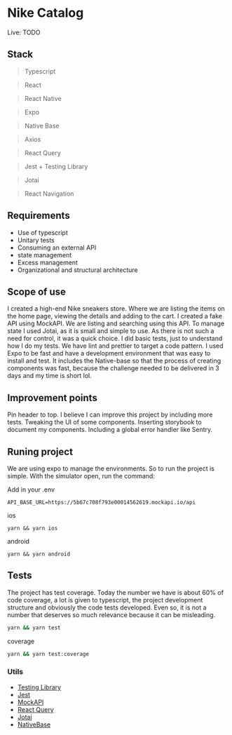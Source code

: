 # Nike Catalog

Live: TODO

## Stack

> Typescript

> React

> React Native

> Expo

> Native Base

> Axios

> React Query

> Jest + Testing Library

> Jotai

> React Navigation


## Requirements

- Use of typescript
- Unitary tests
- Consuming an external API
- state management
- Excess management
- Organizational and structural architecture


## Scope of use

I created a high-end Nike sneakers store. Where we are listing the items on the home page, viewing the details and adding to the cart.
I created a fake API using MockAPI. We are listing and searching using this API.
To manage state I used Jotai, as it is small and simple to use. As there is not such a need for control, it was a quick choice.
I did basic tests, just to understand how I do my tests. We have lint and prettier to target a code pattern. I used Expo to be fast and have a development environment that was easy to install and test. It includes the Native-base so that the process of creating components was fast, because the challenge needed to be delivered in 3 days and my time is short lol.


## Improvement points

Pin header to top. I believe I can improve this project by including more tests. Tweaking the UI of some components. Inserting storybook to document my components. Including a global error handler like Sentry.


## Runing project

We are using expo to manage the environments. So to run the project is simple. With the simulator open, run the command:

Add in your .env

```
API_BASE_URL=https://5b67c708f793e00014562619.mockapi.io/api
```


ios

```
yarn && yarn ios
```

android

```
yarn && yarn android
```



## Tests

The project has test coverage. Today the number we have is about 60% of code coverage, a lot is given to typescript, the project development structure and obviously the code tests developed. Even so, it is not a number that deserves so much relevance because it can be misleading.

```bash
yarn && yarn test
```

coverage

```bash
yarn && yarn test:coverage
```


### Utils

- [Testing Library](https://testing-library.com/)
- [Jest](https://jestjs.io/)
- [MockAPI](https://mockapi.io/)
- [React Query](https://react-query-v3.tanstack.com/)
- [Jotai](https://jotai.org/)
- [NativeBase](https://nativebase.io/)
